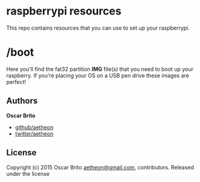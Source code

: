 # raspberrypi resources

This repo contains resources that you can use to set up your raspberrypi.

# /boot

Here you'll find the fat32 partition **IMG** file(s) that you need to boot up your raspberry. If you're placing
your OS on a USB pen drive these images are perfect!

## Authors

**Oscar Brito**

+ [github/aetheon](https://github.com/aetheon)
+ [twitter/aetheon](http://twitter.com/aetheon)

## License
Copyright (c) 2015 Oscar Brito <aetheon@gmail.com>, contributors.
Released under the  license
